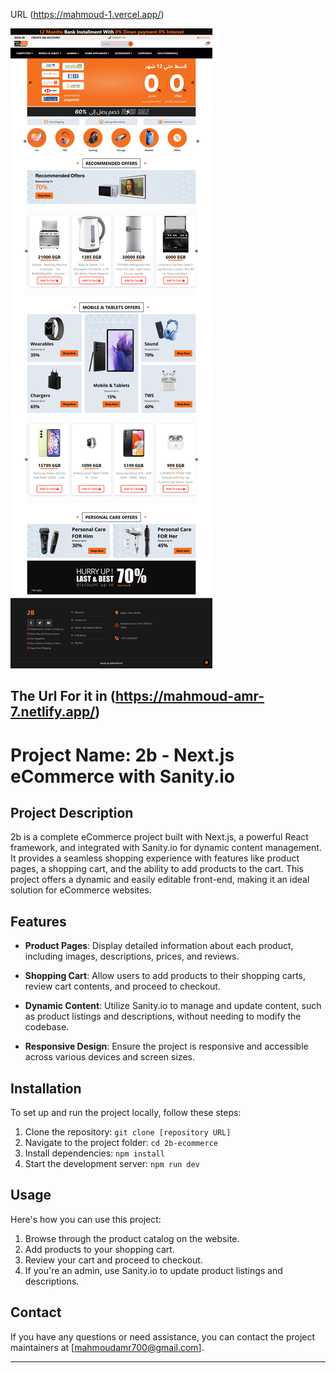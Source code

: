 URL (https://mahmoud-1.vercel.app/)

![ project image](/public/project-img.png)

The Url For it in (https://mahmoud-amr-7.netlify.app/)
---

# Project Name: 2b - Next.js eCommerce with Sanity.io

## Project Description

2b is a complete eCommerce project built with Next.js, a powerful React framework, and integrated with Sanity.io for dynamic content management. It provides a seamless shopping experience with features like product pages, a shopping cart, and the ability to add products to the cart. This project offers a dynamic and easily editable front-end, making it an ideal solution for eCommerce websites.

## Features

- **Product Pages**: Display detailed information about each product, including images, descriptions, prices, and reviews.

- **Shopping Cart**: Allow users to add products to their shopping carts, review cart contents, and proceed to checkout.

- **Dynamic Content**: Utilize Sanity.io to manage and update content, such as product listings and descriptions, without needing to modify the codebase.

- **Responsive Design**: Ensure the project is responsive and accessible across various devices and screen sizes.

## Installation

To set up and run the project locally, follow these steps:

1. Clone the repository: `git clone [repository URL]`
2. Navigate to the project folder: `cd 2b-ecommerce`
3. Install dependencies: `npm install`
4. Start the development server: `npm run dev`

## Usage

Here's how you can use this project:

1. Browse through the product catalog on the website.
2. Add products to your shopping cart.
3. Review your cart and proceed to checkout.
4. If you're an admin, use Sanity.io to update product listings and descriptions.


## Contact

If you have any questions or need assistance, you can contact the project maintainers at [mahmoudamr700@gmail.com].

---
